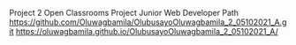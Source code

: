 Project 2
Open Classrooms Project
Junior Web Developer Path
https://github.com/Oluwagbamila/OlubusayoOluwagbamila_2_05102021_A.git
https://oluwagbamila.github.io/OlubusayoOluwagbamila_2_05102021_A/
